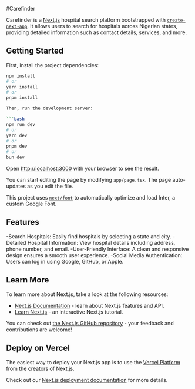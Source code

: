 #Carefinder

Carefinder is a [Next.js](https://nextjs.org/) hospital search platform bootstrapped with [`create-next-app`](https://github.com/vercel/next.js/tree/canary/packages/create-next-app).
It allows users to search for hospitals across Nigerian states, providing detailed information such as contact details, services, and more.

## Getting Started

First, install the project dependencies:

````bash
npm install
# or
yarn install
# or
pnpm install

Then, run the development server:

```bash
npm run dev
# or
yarn dev
# or
pnpm dev
# or
bun dev
````

Open [http://localhost:3000](http://localhost:3000) with your browser to see the result.

You can start editing the page by modifying `app/page.tsx`. The page auto-updates as you edit the file.

This project uses [`next/font`](https://nextjs.org/docs/basic-features/font-optimization) to automatically optimize and load Inter, a custom Google Font.

## Features

-Search Hospitals: Easily find hospitals by selecting a state and city.
-Detailed Hospital Information: View hospital details including address, phone number, and email.
-User-Friendly Interface: A clean and responsive design ensures a smooth user experience.
-Social Media Authentication: Users can log in using Google, GitHub, or Apple.

## Learn More

To learn more about Next.js, take a look at the following resources:

- [Next.js Documentation](https://nextjs.org/docs) - learn about Next.js features and API.
- [Learn Next.js](https://nextjs.org/learn) - an interactive Next.js tutorial.

You can check out [the Next.js GitHub repository](https://github.com/vercel/next.js/) - your feedback and contributions are welcome!

## Deploy on Vercel

The easiest way to deploy your Next.js app is to use the [Vercel Platform](https://vercel.com/new?utm_medium=default-template&filter=next.js&utm_source=create-next-app&utm_campaign=create-next-app-readme) from the creators of Next.js.

Check out our [Next.js deployment documentation](https://nextjs.org/docs/deployment) for more details.
